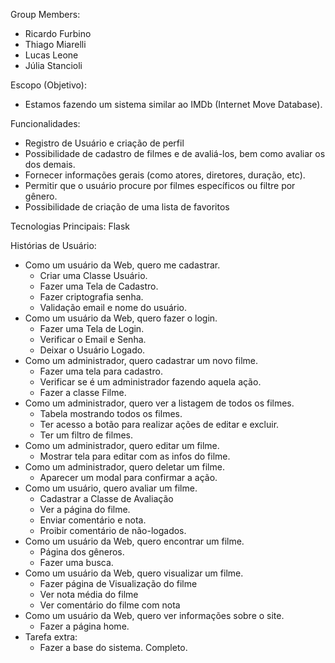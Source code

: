 Group Members:
- Ricardo Furbino
- Thiago Miarelli
- Lucas Leone
- Júlia Stancioli

Escopo (Objetivo):
- Estamos fazendo um sistema similar ao IMDb (Internet Move Database).

Funcionalidades:
  <ul>
    <li>Registro de Usuário e criação de perfil</li>
    <li>Possibilidade de cadastro de filmes e de avaliá-los, bem como avaliar os dos demais.</li>
    <li>Fornecer informações gerais (como atores, diretores, duração, etc).</li>
    <li>Permitir que o usuário procure por filmes específicos ou filtre por gênero.</li>
    <li>Possibilidade de criação de uma lista de favoritos</li>
  </ul>

Tecnologias Principais:
  Flask

Histórias de Usuário:
- Como um usuário da Web, quero me cadastrar.
    - Criar uma Classe Usuário.
    - Fazer uma Tela de Cadastro.
    - Fazer criptografia senha.
    - Validação email e nome do usuário.
- Como um usuário da Web, quero fazer o login.
    - Fazer uma Tela de Login.
    - Verificar o Email e Senha.
    - Deixar o Usuário Logado.
- Como um administrador, quero cadastrar um novo filme.
    - Fazer uma tela para cadastro.
    - Verificar se é um administrador fazendo aquela ação.
    - Fazer a classe Filme.
- Como um administrador, quero ver a listagem de todos os filmes.
    - Tabela mostrando todos os filmes.
    - Ter acesso a botão para realizar ações de editar e excluir.
    - Ter um filtro de filmes.
- Como um administrador, quero editar um filme.
    - Mostrar tela para editar com as infos do filme.
- Como um administrador, quero deletar um filme.
    - Aparecer um modal para confirmar a ação.
- Como um usuário, quero avaliar um filme.
    - Cadastrar a Classe de Avaliação
    - Ver a página do filme.
    - Enviar comentário e nota.
    - Proibir comentário de não-logados.
- Como um usuário da Web, quero encontrar um filme.
    - Página dos gêneros.
    - Fazer uma busca.
- Como um usuário da Web, quero visualizar um filme.
    - Fazer página de Visualização do filme
    - Ver nota média do filme
    - Ver comentário do filme com nota
- Como um usuário da Web, quero ver informações sobre o site.
    - Fazer a página home.
- Tarefa extra:
    - Fazer a base do sistema. Completo.

